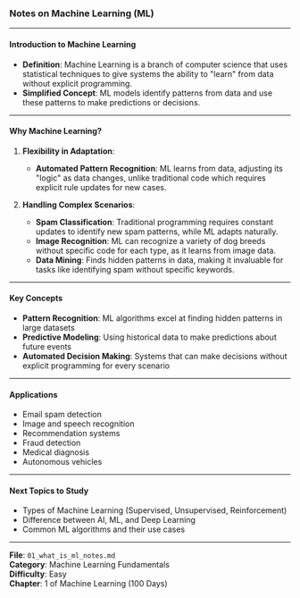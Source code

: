 ### Notes on Machine Learning (ML)

---

#### **Introduction to Machine Learning**
- **Definition**: Machine Learning is a branch of computer science that uses statistical techniques to give systems the ability to "learn" from data without explicit programming.
- **Simplified Concept**: ML models identify patterns from data and use these patterns to make predictions or decisions.

---

#### **Why Machine Learning?**
1. **Flexibility in Adaptation**:
   - **Automated Pattern Recognition**: ML learns from data, adjusting its "logic" as data changes, unlike traditional code which requires explicit rule updates for new cases.

2. **Handling Complex Scenarios**:
   - **Spam Classification**: Traditional programming requires constant updates to identify new spam patterns, while ML adapts naturally.
   - **Image Recognition**: ML can recognize a variety of dog breeds without specific code for each type, as it learns from image data.
   - **Data Mining**: Finds hidden patterns in data, making it invaluable for tasks like identifying spam without specific keywords.

---

#### **Key Concepts**
- **Pattern Recognition**: ML algorithms excel at finding hidden patterns in large datasets
- **Predictive Modeling**: Using historical data to make predictions about future events
- **Automated Decision Making**: Systems that can make decisions without explicit programming for every scenario

---

#### **Applications**
- Email spam detection
- Image and speech recognition
- Recommendation systems
- Fraud detection
- Medical diagnosis
- Autonomous vehicles

---

#### **Next Topics to Study**
- Types of Machine Learning (Supervised, Unsupervised, Reinforcement)
- Difference between AI, ML, and Deep Learning
- Common ML algorithms and their use cases

---

**File**: `01_what_is_ml_notes.md`  
**Category**: Machine Learning Fundamentals  
**Difficulty**: Easy  
**Chapter**: 1 of Machine Learning (100 Days)